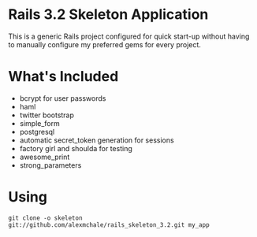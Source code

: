 Rails 3.2 Skeleton Application
==============================

This is a generic Rails project configured for quick start-up without having to
manually configure my preferred gems for every project.

What's Included
===============

* bcrypt for user passwords
* haml
* twitter bootstrap
* simple_form
* postgresql
* automatic secret_token generation for sessions
* factory girl and shoulda for testing
* awesome_print
* strong_parameters

Using
=====

    git clone -o skeleton git://github.com/alexmchale/rails_skeleton_3.2.git my_app
